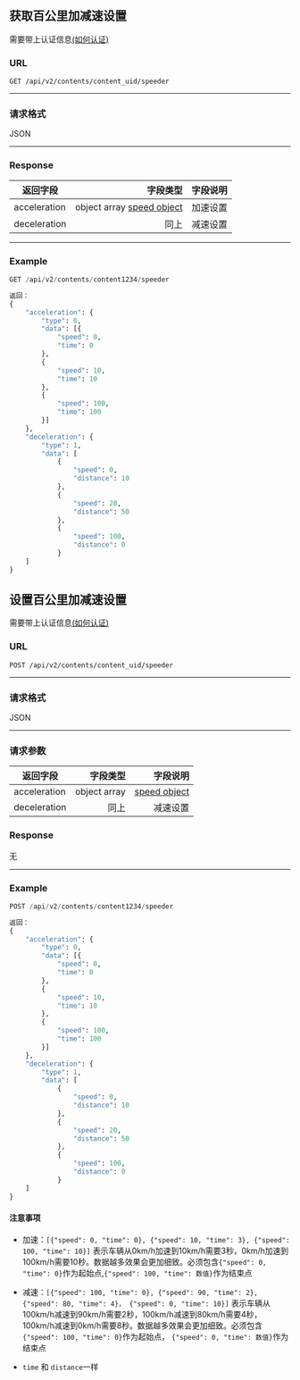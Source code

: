 ## 获取百公里加减速设置
需要带上认证信息[(如何认证)](https://gitlab.com/gizmotech/Doc/wikis/signature)

### URL
`GET /api/v2/contents/content_uid/speeder`

-----

### 请求格式
JSON

-----

### Response
返回字段        | 字段类型 |字段说明 | 
--------------|-----:| ----:|
acceleration   | object array [speed object](http://git.gizmotech.cn/Gizmo/gizmohub/wikis/structs#speed) |加速设置
deceleration   |同上 |减速设置 |


-----

### Example
```python
GET /api/v2/contents/content1234/speeder

返回：
{
    "acceleration": {
        "type": 0,
        "data": [{
            "speed": 0, 
            "time": 0
        }, 
        {
            "speed": 10, 
            "time": 10
        }, 
        {
            "speed": 100, 
            "time": 100
        }]
    }, 
    "deceleration": {
        "type": 1,
        "data": [
            {
                "speed": 0, 
                "distance": 10
            }, 
            {
                "speed": 20, 
                "distance": 50
            }, 
            {
                "speed": 100, 
                "distance": 0
            }
    ]
}
```

## 设置百公里加减速设置
需要带上认证信息[(如何认证)](https://gitlab.com/gizmotech/Doc/wikis/signature)

### URL
`POST /api/v2/contents/content_uid/speeder`

-----

### 请求格式
JSON

--------

### 请求参数
返回字段        | 字段类型 |字段说明 | 
--------------|-----:| ----:|
acceleration   | object array |[speed object](http://git.gizmotech.cn/Gizmo/gizmohub/wikis/structs#speed) |加速设置
deceleration   |同上 |减速设置 |

### Response
无

-----

### Example
```python
POST /api/v2/contents/content1234/speeder

返回：
{
    "acceleration": {
        "type": 0,
        "data": [{
            "speed": 0, 
            "time": 0
        }, 
        {
            "speed": 10, 
            "time": 10
        }, 
        {
            "speed": 100, 
            "time": 100
        }]
    }, 
    "deceleration": {
        "type": 1,
        "data": [
            {
                "speed": 0, 
                "distance": 10
            }, 
            {
                "speed": 20, 
                "distance": 50
            }, 
            {
                "speed": 100, 
                "distance": 0
            }
    ]
}
```

#### 注意事项
- 加速：`[{"speed": 0, "time": 0}, {"speed": 10, "time": 3}, {"speed": 100, "time": 10}]` 表示车辆从0km/h加速到10km/h需要3秒，0km/h加速到100km/h需要10秒。数据越多效果会更加细致。必须包含`{"speed": 0, "time": 0}`作为起始点,`{"speed": 100, "time": 数值}`作为结束点

- 减速：`[{"speed": 100, "time": 0}, {"speed": 90, "time": 2}, {"speed": 80, "time": 4}， {"speed": 0, "time": 10}]` 表示车辆从100km/h减速到90km/h需要2秒，100km/h减速到80km/h需要4秒，100km/h减速到0km/h需要8秒。数据越多效果会更加细致。必须包含`{"speed": 100, "time": 0}`作为起始点， `{"speed": 0, "time": 数值}`作为结束点

- `time` 和 `distance`一样
